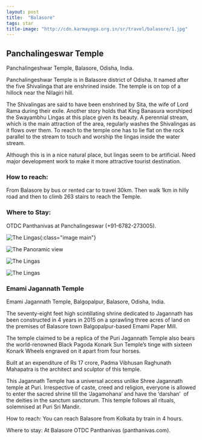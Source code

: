 ```yaml
---
layout: post
title:  "Balasore"
tags: star
title-image: "http://cdn.karmayoga.org.in/sr/travel/balasore/1.jpg"
---
```


## Panchalingeswar Temple

Panchalingeshwar Temple, Balasore, Odisha, India.

Panchalingeshwar Temple is in Balasore district of Odisha. It named after the five Shivalinga that are enshrined inside. The temple is on top of a hillock near the Nilagiri hill.

The Shivalingas are said to have been enshrined by Sita, the wife of Lord Rama during their exile. Another story holds that King Banasura worshiped the Swayambhu Lingas at this place given its beauty. A perennial stream, which is the main attraction of the area, regularly washes the Shivalingas as it flows over them. To reach to the temple one has to lie flat on the rock parallel to the stream to touch and worship the lingas inside the water stream.

Although this is in a nice natural place, but lingas seem to be artificial. Need major development work to make it more attractive tourist destination.

### How to reach: 
From Balasore by bus or rented car to travel 30km. Then walk 1km in hilly road and then to climb 263 stairs to reach the Temple.

### Where to Stay:
OTDC Panthanivas at Panchalingeswar (+91-6782-273005).

![The Lingas](http://cdn.karmayoga.org.in/sr/travel/balasore/3.JPG){:class="image main"}

![The Panoramic view](http://cdn.karmayoga.org.in/sr/travel/balasore/4.JPG)

![The Lingas](http://cdn.karmayoga.org.in/sr/travel/balasore/5.JPG)

![The Lingas](http://cdn.karmayoga.org.in/sr/travel/balasore/6.JPG)


### Emami Jagannath Temple

Emami Jagannath Temple, Balgopalpur, Balasore, Odisha, India.

The seventy-eight feet high scintillating shrine dedicated to Jagannath has been constructed in 4 years in 2015 on a sprawling three acres of land on the premises of Balasore town Balgopalpur-based Emami Paper Mill.

The temple claimed to be a replica of the Puri Jagannath Temple also bears the world-renowned Black Pagoda Konark Sun Temple’s tinge with sixteen Konark Wheels engraved on it apart from four horses.

Built at an expenditure of Rs 17 crore, Padma Vibhusan Raghunath Mahapatra is the architect and sculptor of this temple.

This Jagannath Temple has a universal access unlike Shree Jagannath temple at Puri. Irrespective of caste, creed and religion, everyone is allowed to enter the sacred shrine till the ‘Jagamohana’ and have the ‘darshan’  of the deities in the sanctum sanctorum. This temple follows all rituals, solemnised at Puri Sri Mandir.

How to reach:
You can reach Balasore from Kolkata by train in 4 hours. 

Where to stay:
At Balasore OTDC Panthanivas (panthanivas.com).
